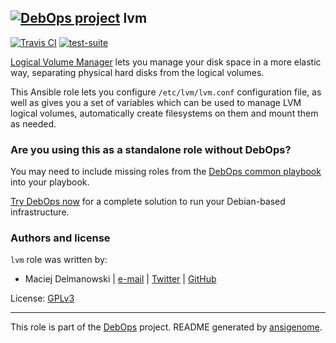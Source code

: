 ## [![DebOps project](http://debops.org/images/debops-small.png)](http://debops.org) lvm

[![Travis CI](http://img.shields.io/travis/debops/ansible-lvm.svg?style=flat)](http://travis-ci.org/debops/ansible-lvm) [![test-suite](http://img.shields.io/badge/test--suite-ansible--lvm-blue.svg?style=flat)](https://github.com/debops/test-suite/tree/master/ansible-lvm/) 

[Logical Volume
Manager](https://en.wikipedia.org/wiki/Logical_Volume_Manager_(Linux)) lets
you manage your disk space in a more elastic way, separating physical hard
disks from the logical volumes.

This Ansible role lets you configure `/etc/lvm/lvm.conf` configuration
file, as well as gives you a set of variables which can be used to manage
LVM logical volumes, automatically create filesystems on them and mount
them as needed.



### Are you using this as a standalone role without DebOps?

You may need to include missing roles from the [DebOps common
playbook](https://github.com/debops/debops-playbooks/blob/master/playbooks/common.yml)
into your playbook.

[Try DebOps now](https://github.com/debops/debops) for a complete solution to run your Debian-based infrastructure.





### Authors and license

`lvm` role was written by:
- Maciej Delmanowski | [e-mail](mailto:drybjed@gmail.com) | [Twitter](https://twitter.com/drybjed) | [GitHub](https://github.com/drybjed)

License: [GPLv3](https://tldrlegal.com/license/gnu-general-public-license-v3-%28gpl-3%29)

***

This role is part of the [DebOps](http://debops.org/) project. README generated by [ansigenome](https://github.com/nickjj/ansigenome/).
